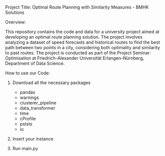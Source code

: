 Project Title: Optimal Route Planning with Similarity Measures - BMHK Solutions

Overview:

This repository contains the code and data for a university project aimed at developing an optimal route planning solution. The project involves analyzing a dataset of speed forecasts and historical routes to find the best path between two points in a city, considering both optimality and similarity to past routes. The project is conducted as part of the Project Seminar: Optimisation at Friedrich–Alexander Universität Erlangen–Nürnberg, Department of Data Science.

How to use our Code: 
1. Download all the necessary packages
   - pandas
   - warnings
   - clusterer_pipeline
   - data_transformer
   - time
   - cProfile
   - pststs
   - io

2. Insert your instance 
3. Run main.py


